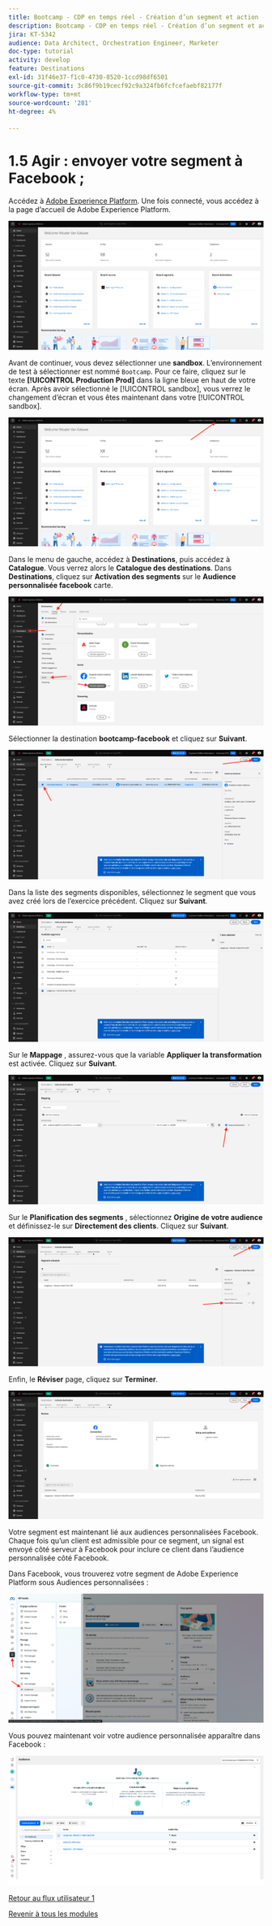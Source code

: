 ```yaml
---
title: Bootcamp - CDP en temps réel - Création d’un segment et action - Envoyez votre segment à DV360
description: Bootcamp - CDP en temps réel - Création d’un segment et action - Envoyez votre segment à DV360
jira: KT-5342
audience: Data Architect, Orchestration Engineer, Marketer
doc-type: tutorial
activity: develop
feature: Destinations
exl-id: 31f46e37-f1c0-4730-8520-1ccd98df6501
source-git-commit: 3c86f9b19cecf92c9a324fb6fcfcefaebf82177f
workflow-type: tm+mt
source-wordcount: '281'
ht-degree: 4%

---
```


# 1.5 Agir : envoyer votre segment à Facebook ;

Accédez à [Adobe Experience Platform](https://experience.adobe.com/platform). Une fois connecté, vous accédez à la page d’accueil de Adobe Experience Platform.

![Ingestion des données](./images/home.png)

Avant de continuer, vous devez sélectionner une **sandbox**. L’environnement de test à sélectionner est nommé ``Bootcamp``. Pour ce faire, cliquez sur le texte **[!UICONTROL Production Prod]** dans la ligne bleue en haut de votre écran. Après avoir sélectionné le [!UICONTROL sandbox], vous verrez le changement d’écran et vous êtes maintenant dans votre [!UICONTROL sandbox].

![Ingestion des données](./images/sb1.png)

Dans le menu de gauche, accédez à **Destinations**, puis accédez à **Catalogue**. Vous verrez alors le **Catalogue des destinations**. Dans **Destinations**, cliquez sur **Activation des segments** sur le **Audience personnalisée facebook** carte.

![RTCDP](./images/rtcdpgoogleseg.png)

Sélectionner la destination **bootcamp-facebook** et cliquez sur **Suivant**.

![RTCDP](./images/rtcdpcreatedest2.png)

Dans la liste des segments disponibles, sélectionnez le segment que vous avez créé lors de l’exercice précédent. Cliquez sur **Suivant**.

![RTCDP](./images/rtcdpcreatedest3.png)

Sur le **Mappage** , assurez-vous que la variable **Appliquer la transformation** est activée. Cliquez sur **Suivant**.

![RTCDP](./images/rtcdpcreatedest4a.png)

Sur le **Planification des segments** , sélectionnez **Origine de votre audience** et définissez-le sur **Directement des clients**. Cliquez sur **Suivant**.

![RTCDP](./images/rtcdpcreatedest4.png)

Enfin, le **Réviser** page, cliquez sur **Terminer**.

![RTCDP](./images/rtcdpcreatedest5.png)

Votre segment est maintenant lié aux audiences personnalisées Facebook. Chaque fois qu’un client est admissible pour ce segment, un signal est envoyé côté serveur à Facebook pour inclure ce client dans l’audience personnalisée côté Facebook.

Dans Facebook, vous trouverez votre segment de Adobe Experience Platform sous Audiences personnalisées :

![RTCDP](./images/rtcdpcreatedest5b.png)

Vous pouvez maintenant voir votre audience personnalisée apparaître dans Facebook :

![RTCDP](./images/rtcdpcreatedest5a.png)

[Retour au flux utilisateur 1](./uc1.md)

[Revenir à tous les modules](../../overview.md)
